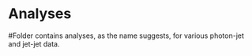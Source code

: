 # Analyses

#Folder contains analyses, as the name suggests, for various photon-jet and jet-jet data. 
